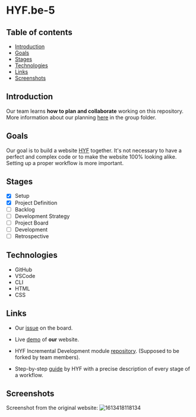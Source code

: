 # HYF.be-5

## Table of contents

  - [Introduction](#introduction)
  - [Goals](#goals)
  - [Stages](#stages)
  - [Technologies](#technologies)
  - [Links](#links)
  - [Screenshots](#screenshots)

## Introduction

Our team learns **how to plan and collaborate** working on this repository.
More information about our planning [here](https://github.com/OksanaShulha/HYF.be-5/tree/main/planning) in the group folder.

## Goals

Our goal is to build a website [HYF](https://hackyourfuture.be/) together. It's not necessary to have a perfect and complex code or to make the website 100% looking alike. Setting up a proper workflow is more important.

## Stages

- [X] Setup
- [X] Project Definition
- [ ] Backlog
- [ ] Development Strategy
- [ ] Project Board
- [ ] Development
- [ ] Retrospective

## Technologies

- GitHub
- VSCode
- CLI
- HTML
- CSS

## Links

- Our [issue](https://github.com/HackYourFutureBelgium/class-13-14/issues/121) on the board.

- Live [demo](https://github.com/OksanaShulha/HYF.be-5) of **our** website.

- HYF Incremental Development module [repository](https://github.com/HackYourFutureBelgium/incremental-development). (Supposed to be forked by team members).
- Step-by-step [guide](https://github.com/HackYourFutureBelgium/incremental-development/tree/master/planning-and-collaborating) by HYF with a precise description of every stage of a workflow.




## Screenshots

Screenshot from the original website:
![1613418118134](https://user-images.githubusercontent.com/73791189/107987478-6433e200-6fce-11eb-97be-f583782ade59.png)

